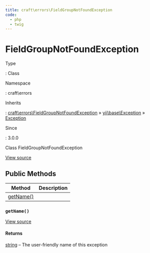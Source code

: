 ```yaml
---
title: craft\errors\FieldGroupNotFoundException
code:
  - php
  - twig
---
```


# FieldGroupNotFoundException

Type

:   Class

Namespace

:   craft\errors

Inherits

:   [craft\errors\FieldGroupNotFoundException](craft-errors-fieldgroupnotfoundexception.md) &raquo;
[yii\base\Exception](https://www.yiiframework.com/doc/api/2.0/yii-base-exception) &raquo;
[Exception](http://php.net/class.exception)

Since

:   3.0.0



Class FieldGroupNotFoundException





[View source](https://github.com/craftcms/cms/blob/master/src/errors/FieldGroupNotFoundException.php)






## Public Methods

| Method                                                                  | Description
| ----------------------------------------------------------------------- | -----------
| [getName()](craft-errors-fieldgroupnotfoundexception.md#method-getname) |

### `getName()`










[View source](https://github.com/craftcms/cms/blob/master/src/errors/FieldGroupNotFoundException.php#L23-L26)



#### Returns

[string](http://php.net/language.types.string) – The user-friendly name of this exception










